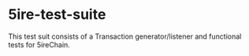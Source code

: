 # 5ire-test-suite

This test suit consists of a Transaction generator/listener and functional tests for 5ireChain.